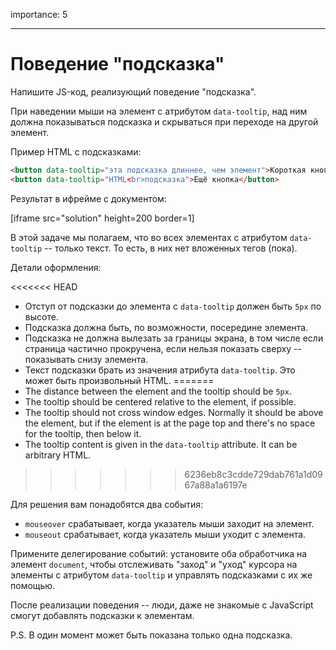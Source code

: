 importance: 5

---

# Поведение "подсказка"

Напишите JS-код, реализующий поведение "подсказка".

При наведении мыши на элемент с атрибутом `data-tooltip`, над ним должна показываться подсказка и скрываться при переходе на другой элемент.

Пример HTML с подсказками:
```html
<button data-tooltip="эта подсказка длиннее, чем элемент">Короткая кнопка</button>
<button data-tooltip="HTML<br>подсказка">Ещё кнопка</button>
```

Результат в ифрейме с документом:

[iframe src="solution" height=200 border=1]

В этой задаче мы полагаем, что во всех элементах с атрибутом `data-tooltip` -- только текст. То есть, в них нет вложенных тегов (пока).

Детали оформления:

<<<<<<< HEAD
- Отступ от подсказки до элемента с `data-tooltip` должен быть `5px` по высоте.
- Подсказка должна быть, по возможности, посередине элемента.
- Подсказка не должна вылезать за границы экрана, в том числе если страница частично прокручена, если нельзя показать сверху -- показывать снизу элемента.
- Текст подсказки брать из значения атрибута `data-tooltip`. Это может быть произвольный HTML.
=======
- The distance between the element and the tooltip should be `5px`.
- The tooltip should be centered relative to the element, if possible.
- The tooltip should not cross window edges. Normally it should be above the element, but if the element is at the page top and there's no space for the tooltip, then below it.
- The tooltip content is given in the `data-tooltip` attribute. It can be arbitrary HTML.
>>>>>>> 6236eb8c3cdde729dab761a1d0967a88a1a6197e

Для решения вам понадобятся два события:
- `mouseover` срабатывает, когда указатель мыши заходит на элемент.
- `mouseout` срабатывает, когда указатель мыши уходит с элемента.

Примените делегирование событий: установите оба обработчика на элемент `document`, чтобы отслеживать "заход" и "уход" курсора на элементы с атрибутом `data-tooltip` и управлять подсказками с их же помощью.

После реализации поведения -- люди, даже не знакомые с JavaScript смогут добавлять подсказки к элементам.

P.S. В один момент может быть показана только одна подсказка.
